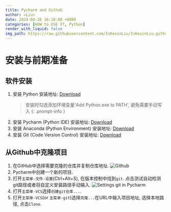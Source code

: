 ```yaml
---
title: Pycharm and Github
author: <Liu>
date: 2024-04-26 16:10:00 +0800
categories: [HOW to USE IT, Python]
render_with_liquid: false
img_path: https://raw.githubusercontent.com/IsKevinLiu/IsKevinLiu.github.io/main/_image/20240426/
---
```


# 安装与前期准备
## 软件安装
1. 安装 Python
   安装地址: [Download](https://www.python.org/downloads)
   > 安装时勾选添加环境变量'Add Python.exe to PATH', 避免需要手动写入
   {: .prompt-info }
2. 安装 Pycharm (Python IDE)
   安装地址: [Download](https://www.jetbrains.com/pycharm/download/?section=windows)
3. 安装 Anaconda (Python Environment)
   安装地址: [Download](https://www.anaconda.com/products/individual)
4. 安装 Git  (Code Version Control)
   安装地址: [Download](https://git-scm.com/downloads)

## 从Github中克隆项目
1. 在GitHub中选择需要克隆的仓库并复制仓库地址.
   ![Github](002.png)
2. Pycharm中创建一个新的项目.
3. 打开`主菜单-文件-设置`(Ctrl+Alt+S), 在版本控制中找到`git`. 点击测试自动检测git路径或者将自定义安装路径手动输入.
   ![Settings git in Pycharm](001.png)
4. 打开`主菜单-VCS`选择`创建git仓库...`.
5. 打开`主菜单-VCS`(or `主菜单-git`)选择`克隆...`在URL中输入项目地址, 选择本地路径, 点击`Clone`.
  
